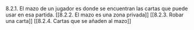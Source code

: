 8.2.1. El mazo de un jugador es donde se encuentran las cartas que puede usar en esa partida.
[[8.2.2. El mazo es una zona privada]]
[[8.2.3. Robar una carta]]
[[8.2.4. Cartas que se añaden al mazo]]




